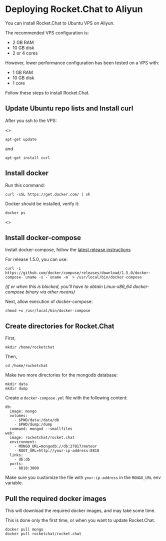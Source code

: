 # Deploying Rocket.Chat to Aliyun

You can install Rocket.Chat to Ubuntu VPS on Aliyun.

The recommended VPS configuration is:

* 2 GB RAM
* 10 GB disk
* 2 or 4 cores

However, lower performance configuration has been tested on a VPS with:

* 1 GB RAM
* 10 GB disk
* 1 core

Follow these steps to install Rocket.Chat.

## Update Ubuntu repo lists and Install curl

After you ssh to the VPS:

<<screenshot>>

`apt-get update`

and

`apt-get install curl`

## Install docker

Run this command:

`curl -sSL https://get.docker.com/ | sh`

Docker should be installed, verify it:

`docker ps`

<<screenshot>>

## Install docker-compose

Install docker-compose, follow the [latest release instructions](https://github.com/docker/compose/releases)

For release 1.5.0, you can use:

```
curl -L https://github.com/docker/compose/releases/download/1.5.0/docker-compose-`uname -s`-`uname -m` > /usr/local/bin/docker-compose
```
*(if or when this is blocked, you'll have to obtain Linux-x86_64 docker-compose binary via other means)*

Next, allow execution of docker-compose:

`chmod +x /usr/local/bin/docker-compose`

## Create directories for Rocket.Chat

First,

`mkdir /home/rocketchat`

Then,

`cd /home/rocketchat`

Make two more directories for the mongodb database:

```
mkdir data
mkdir dump
```

Create a `docker-compose.yml` file with the following content:

```
db:
  image: mongo
  volumes:
    - $PWD/data:/data/db
    - $PWD/dump:/dump
  command: mongod --smallfiles
web:
  image: rocketchat/rocket.chat 
  environment:
    - MONGO_URL=mongodb://db:27017/meteor
    - ROOT_URL=http://your-ip-address:8818
  links:
    - db:db
  ports:
    - 8818:3000
```
Make sure you customize the file with `your-ip-address` in the `MONGO_URL` env variable.

## Pull the required docker images

This will download the required docker images, and may take some time.  

This is done only the first time, or when you want to update Rocket.Chat.

```
docker pull mongo
docker pull rocketchat/rocket.chat
```


